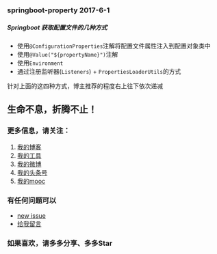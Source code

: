 ### springboot-property  2017-6-1
##### Springboot 获取配置文件的几种方式
	
- 使用`@ConfigurationProperties`注解将配置文件属性注入到配置对象类中
- 使用`@Value("${propertyName}")`注解
- 使用`Environment`
- 通过注册监听器(`Listeners`) + `PropertiesLoaderUtils`的方式

针对上面的这四种方式，博主推荐的程度右上往下依次递减


## 生命不息，折腾不止！
### 更多信息，请关注：
1. [我的博客](http://www.zhyd.me)
2. [我的工具](http://tool.zhyd.me)
3. [我的微博](http://weibo.com/211230415)
4. [我的头条号](http://www.toutiao.com/c/user/3286958681/)
5. [我的mooc](http://www.imooc.com/u/1175248/articles)

### 有任何问题可以
- [new issue](https://github.com/shuxianfeng/springboot/issues)
- [给我留言](http://www.zhyd.me/guestbook)

### 如果喜欢，请多多分享、多多Star


